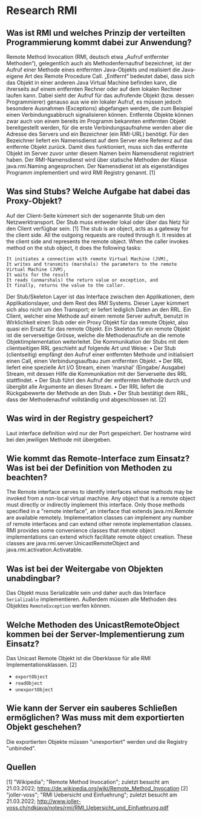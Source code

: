 # Research RMI

## Was ist RMI und welches Prinzip der verteilten Programmierung kommt dabei zur Anwendung?

Remote Method Invocation (RMI, deutsch etwa „Aufruf entfernter Methoden“), gelegentlich auch als Methodenfernaufruf bezeichnet, ist der Aufruf einer Methode eines entfernten Java-Objekts und realisiert die Java-eigene Art des Remote Procedure Call. „Entfernt“ bedeutet dabei, dass sich das Objekt in einer anderen Java Virtual Machine befinden kann, die ihrerseits auf einem entfernten Rechner oder auf dem lokalen Rechner laufen kann. Dabei sieht der Aufruf für das aufrufende Objekt (bzw. dessen Programmierer) genauso aus wie ein lokaler Aufruf, es müssen jedoch besondere Ausnahmen (Exceptions) abgefangen werden, die zum Beispiel einen Verbindungsabbruch signalisieren können.
Entfernte Objekte können zwar auch von einem bereits im Programm bekannten entfernten Objekt bereitgestellt werden, für die erste Verbindungsaufnahme werden aber die Adresse des Servers und ein Bezeichner (ein RMI-URL) benötigt. Für den Bezeichner liefert ein Namensdienst auf dem Server eine Referenz auf das entfernte Objekt zurück. Damit dies funktioniert, muss sich das entfernte Objekt im Server zuvor unter diesem Namen beim Namensdienst registriert haben. Der RMI-Namensdienst wird über statische Methoden der Klasse java.rmi.Naming angesprochen. Der Namensdienst ist als eigenständiges Programm implementiert und wird RMI Registry genannt.
[1]
## Was sind Stubs? Welche Aufgabe hat dabei das Proxy-Objekt?
Auf der Client-Seite kümmert sich der sogenannte Stub um den Netzwerktransport. Der Stub muss entweder lokal oder über das Netz für den Client verfügbar sein.
[1]
The stub is an object, acts as a gateway for the client side. All the outgoing requests are routed through it. It resides at the client side and represents the remote object. When the caller invokes method on the stub object, it does the following tasks:

    It initiates a connection with remote Virtual Machine (JVM),
    It writes and transmits (marshals) the parameters to the remote Virtual Machine (JVM),
    It waits for the result
    It reads (unmarshals) the return value or exception, and
    It finally, returns the value to the caller.

Der Stub/Skeleton Layer ist das Interface zwischen den Applikationen, dem
Applikationslayer, und dem Rest des RMI Systems. Dieser Layer kümmert sich also nicht um
den Transport; er liefert lediglich Daten an den RRL.
Ein Client, welcher eine Methode auf einem remote Server aufruft, benutzt in Wirklichkeit
einen Stub oder ein Proxy Objekt für das remote Objekt, also quasi ein Ersatz für das remote
Objekt.
Ein Skeleton für ein remote Objekt ist die serverseitige Grösse, welche die Methodenaufrufe
an die remote Objektimplementation weiterleitet.
Die Kommunikation der Stubs mit dem clientseitigen RRL geschieht auf folgende Art und
Weise:
    • Der Stub (clientseitig) empfängt den Aufruf einer entfernten Methode und initialisiert
einen Call, einen Verbindungsaufbau zum entfernten Objekt.
    • Der RRL liefert eine spezielle Art I/O Stream, einen 'marshal' (Eingabe/ Ausgabe)
Stream, mit dessen Hilfe die Kommunikation mit der Serverseite des RRL stattfindet.
    • Der Stub führt den Aufruf der entfernten Methode durch und übergibt alle Argumente
an diesen Stream.
    • Der RRL liefert die Rückgabewerte der Methode an den Stub.
    • Der Stub bestätigt dem RRL, dass der Methodenaufruf vollständig und abgeschlossen
ist.
[2]

## Was wird in der Registry gespeichert?
Laut interface definition wird nur der Port gespeichert. Der hostname wird bei den jewiligen Methode mit übergeben.

## Wie kommt das Remote-Interface zum Einsatz? Was ist bei der Definition von Methoden zu beachten?
The Remote interface serves to identify interfaces whose methods may be invoked from a non-local virtual machine. Any object that is a remote object must directly or indirectly implement this interface. Only those methods specified in a "remote interface", an interface that extends java.rmi.Remote are available remotely.
Implementation classes can implement any number of remote interfaces and can extend other remote implementation classes. RMI provides some convenience classes that remote object implementations can extend which facilitate remote object creation. These classes are java.rmi.server.UnicastRemoteObject and java.rmi.activation.Activatable.

## Was ist bei der Weitergabe von Objekten unabdingbar?
Das Objekt muss Serializable sein und daher auch das Interface `Serializable` implementieren. Außerdem müssen alle Methoden des Objektes `RemoteException` werfen können.

## Welche Methoden des UnicastRemoteObject kommen bei der Server-Implementierung zum Einsatz?
Das Unicast Remote Objekt ist die Oberklasse für alle RMI Implementationsklassen. [2]
- `exportObject`
- `readObject`
- `unexportObject`

## Wie kann der Server ein sauberes Schließen ermöglichen? Was muss mit dem exportierten Objekt geschehen?
Die exportierten Objekte müssen "unexportiert" werden und die Registry "unbinded". 

## Quellen
[1] "Wikipedia"; "Remote Method Invocation"; zuletzt besucht am 21.03.2022; https://de.wikipedia.org/wiki/Remote_Method_Invocation
[2] "joller-voss"; "RMI Uebersicht und Einfuehrung"; zuletzt besucht am 21.03.2022; http://www.joller-voss.ch/ndkjava/notes/rmi/RMI_Uebersicht_und_Einfuehrung.pdf